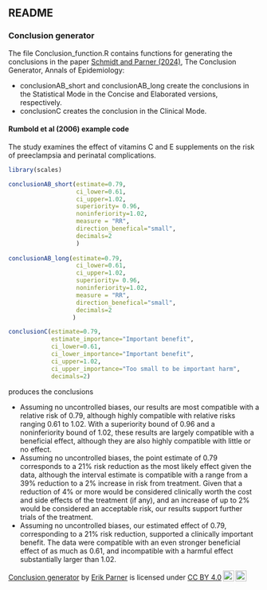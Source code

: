 ## README

### Conclusion generator

The file Conclusion_function.R contains functions for generating the conclusions in the paper [Schmidt and Parner (2024)](https://www.sciencedirect.com/science/article/pii/S1047279724001042), The Conclusion Generator, Annals of Epidemiology:

* conclusionAB_short and conclusionAB_long create the conclusions in the Statistical Mode in the Concise and Elaborated versions, respectively.
* conclusionC creates the conclusion in the Clinical Mode.

#### Rumbold et al (2006) example code

The study examines the effect of vitamins C and E supplements on the risk of preeclampsia and perinatal complications.

``` r
library(scales)

conclusionAB_short(estimate=0.79,
                   ci_lower=0.61,
                   ci_upper=1.02,
                   superiority= 0.96,
                   noninferiority=1.02,
                   measure = "RR",
                   direction_benefical="small",
                   decimals=2
                   )
                   
conclusionAB_long(estimate=0.79,
                   ci_lower=0.61,
                   ci_upper=1.02,
                   superiority= 0.96,
                   noninferiority=1.02,
                   measure = "RR",
                   direction_benefical="small",
                   decimals=2
                  )

conclusionC(estimate=0.79,
            estimate_importance="Important benefit",
            ci_lower=0.61,
            ci_lower_importance="Important benefit",
            ci_upper=1.02,
            ci_upper_importance="Too small to be important harm",
            decimals=2)                 
```

produces the conclusions 

* Assuming no uncontrolled biases, our results are most compatible with a relative risk of 0.79, although highly compatible with relative risks ranging 0.61 to 1.02. With a superiority bound of 0.96 and a noninferiority bound of 1.02, these results are largely compatible with a beneficial effect, although they are also highly compatible with little or no effect.
*  Assuming no uncontrolled biases, the point estimate of 0.79 corresponds to a 21% risk reduction as the most likely effect given the data, although the interval estimate is compatible with a range from a 39% reduction to a 2% increase in risk from treatment. Given that a reduction of 4%  or more would be considered clinically worth the cost and side effects of the treatment (if any), and an increase of up to 2%  would be considered an acceptable risk, our results support further trials of the treatment.
* Assuming no uncontrolled biases, our estimated effect of 0.79, corresponding to a 21% risk reduction, supported a clinically important benefit. The data were compatible with an even stronger beneficial effect of as much as 0.61, and incompatible with a harmful effect substantially larger than 1.02.

<p xmlns:cc="http://creativecommons.org/ns#" xmlns:dct="http://purl.org/dc/terms/"><a property="dct:title" rel="cc:attributionURL" href="https://github.com/erikparner/conclusion_generator">Conclusion generator</a> by <a rel="cc:attributionURL dct:creator" property="cc:attributionName" href="https://www.au.dk/vis/person/parner@ph.au.dk">Erik Parner</a> is licensed under <a href="http://creativecommons.org/licenses/by/4.0/?ref=chooser-v1" target="_blank" rel="license noopener noreferrer" style="display:inline-block;">CC BY 4.0<img style="height:22px!important;margin-left:3px;vertical-align:text-bottom;" src="https://mirrors.creativecommons.org/presskit/icons/cc.svg?ref=chooser-v1"><img style="height:22px!important;margin-left:3px;vertical-align:text-bottom;" src="https://mirrors.creativecommons.org/presskit/icons/by.svg?ref=chooser-v1"></a></p>